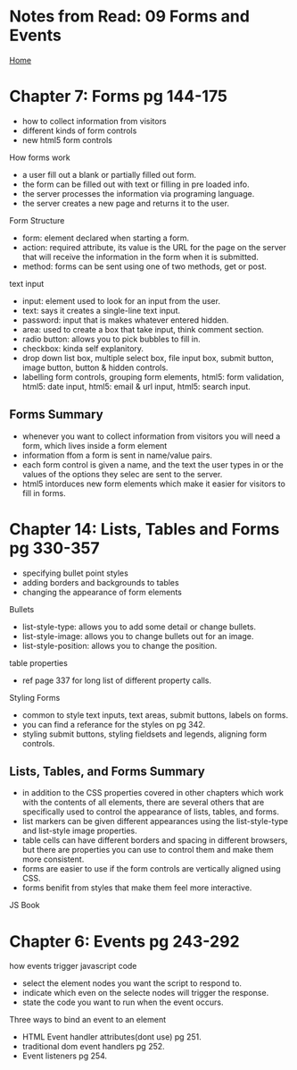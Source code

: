 # Notes from Read: 09 Forms and Events
[Home](README.md)

# Chapter 7: Forms pg 144-175
- how to collect information from visitors <br>
- different kinds of form controls <br>
- new html5 form controls <br>

How forms work <br>
- a user fill out a blank or partially filled out form. <br>
- the form can be filled out with text or filling in pre loaded info. <br>
- the server processes the information via programing language. <br>
- the server creates a new page and returns it to the user. <br>

Form Structure <br>
- form: element declared when starting a form. <br>
- action: required attribute, its value is the URL for the page on the server that will receive the information in the form when it is submitted. <br>
- method: forms can be sent using one of two methods, get or post. <br>

text input <br>
- input: element used to look for an input from the user. <br>
- text: says it creates a single-line text input. <br>
- password: input that is makes whatever entered hidden. <br>
- area: used to create a box that take input, think comment section. <br>
- radio button: allows you to pick bubbles to fill in. <br>
- checkbox: kinda self explanitory. <br>
- drop down list box, multiple select box, file input box, submit button, image button, button & hidden controls. <br>
- labelling form controls, grouping form elements, html5: form validation, html5: date input, html5: email & url input, html5: search input. <br>

## Forms Summary
- whenever you want to collect information from visitors you will need a form, which lives inside a form element <br> 
- information ffom a form is sent in name/value pairs. <br>
- each form control is given a name, and the text the user types in or the values of the options they selec are sent to the server. <br>
- html5 intorduces new form elements which make it easier for visitors to fill in forms. <br>

# Chapter 14: Lists, Tables and Forms pg 330-357

- specifying bullet point styles <br>
- adding borders and backgrounds to tables <br>
- changing the appearance of form elements  <br>

Bullets <br>
- list-style-type: allows you to add some detail or change bullets. <br>
- list-style-image: allows you to change bullets out for an image. <br>
- list-style-position: allows you to change the position. <br>

table properties <br>
- ref page 337 for long list of different property calls. <br>

Styling Forms <br>
- common to style text inputs, text areas, submit buttons, labels on forms. <br>
- you can find a referance for the styles on pg 342. <br>
- styling submit buttons, styling fieldsets and legends, aligning form controls. <br>

## Lists, Tables, and Forms Summary

- in addition to the CSS properties covered in other chapters which work with the contents of all elements, there are several others that are specifically used to control the appearance of lists, tables, and forms. <br>
- list markers can be given different appearances using the list-style-type and list-style image properties. <br>
- table cells can have different borders and spacing in different browsers, but there are properties you can use to control them and make them more consistent. <br>
- forms are easier to use if the form controls are vertically aligned using CSS.
- forms benifit from styles that make them feel more interactive. <br>

JS Book <br>

# Chapter 6: Events pg 243-292

how events trigger javascript code <br>
- select the element nodes you want the script to respond to. <br>
- indicate which even on the selecte nodes will trigger the response.  <br>
- state the code you want to run when the event occurs.  <br>

Three ways to bind an event to an element  <br>
- HTML Event handler attributes(dont use) pg 251.  <br>
- traditional dom event handlers pg 252.  <br>
- Event listeners pg 254.  <br>